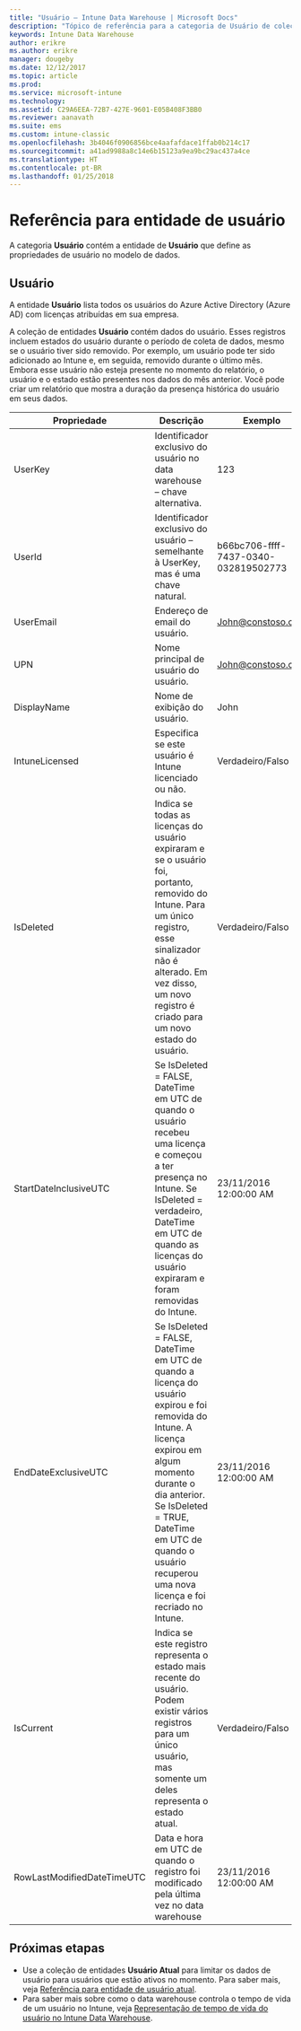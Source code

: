 ```yaml
---
title: "Usuário – Intune Data Warehouse | Microsoft Docs"
description: "Tópico de referência para a categoria de Usuário de coleções de entidade na API Intune Data Warehouse."
keywords: Intune Data Warehouse
author: erikre
ms.author: erikre
manager: dougeby
ms.date: 12/12/2017
ms.topic: article
ms.prod: 
ms.service: microsoft-intune
ms.technology: 
ms.assetid: C29A6EEA-72B7-427E-9601-E05B408F3BB0
ms.reviewer: aanavath
ms.suite: ems
ms.custom: intune-classic
ms.openlocfilehash: 3b4046f0906856bce4aafafdace1ffab0b214c17
ms.sourcegitcommit: a41ad9988a8c14e6b15123a9ea9bc29ac437a4ce
ms.translationtype: HT
ms.contentlocale: pt-BR
ms.lasthandoff: 01/25/2018
---
```

# <a name="reference-for-user-entity"></a>Referência para entidade de usuário

A categoria **Usuário** contém a entidade de **Usuário** que define as propriedades de usuário no modelo de dados.

## <a name="user"></a>Usuário

A entidade **Usuário** lista todos os usuários do Azure Active Directory (Azure AD) com licenças atribuídas em sua empresa.

A coleção de entidades **Usuário** contém dados do usuário. Esses registros incluem estados do usuário durante o período de coleta de dados, mesmo se o usuário tiver sido removido. Por exemplo, um usuário pode ter sido adicionado ao Intune e, em seguida, removido durante o último mês. Embora esse usuário não esteja presente no momento do relatório, o usuário e o estado estão presentes nos dados do mês anterior. Você pode criar um relatório que mostra a duração da presença histórica do usuário em seus dados.

| Propriedade  | Descrição | Exemplo |
|---------|------------|--------|
| UserKey |Identificador exclusivo do usuário no data warehouse – chave alternativa. |123 |
| UserId |Identificador exclusivo do usuário – semelhante à UserKey, mas é uma chave natural. |b66bc706-ffff-7437-0340-032819502773 |
| UserEmail |Endereço de email do usuário. |John@constoso.com |
| UPN | Nome principal de usuário do usuário. | John@constoso.com |
| DisplayName |Nome de exibição do usuário. |John |
| IntuneLicensed |Especifica se este usuário é Intune licenciado ou não. |Verdadeiro/Falso |
| IsDeleted | Indica se todas as licenças do usuário expiraram e se o usuário foi, portanto, removido do Intune. Para um único registro, esse sinalizador não é alterado. Em vez disso, um novo registro é criado para um novo estado do usuário. |Verdadeiro/Falso |
| StartDateInclusiveUTC |Se IsDeleted = FALSE, DateTime em UTC de quando o usuário recebeu uma licença e começou a ter presença no Intune. Se IsDeleted = verdadeiro, DateTime em UTC de quando as licenças do usuário expiraram e foram removidas do Intune. |23/11/2016 12:00:00 AM |
| EndDateExclusiveUTC |Se IsDeleted = FALSE, DateTime em UTC de quando a licença do usuário expirou e foi removida do Intune. A licença expirou em algum momento durante o dia anterior. Se IsDeleted = TRUE, DateTime em UTC de quando o usuário recuperou uma nova licença e foi recriado no Intune.  |23/11/2016 12:00:00 AM |
| IsCurrent |Indica se este registro representa o estado mais recente do usuário. Podem existir vários registros para um único usuário, mas somente um deles representa o estado atual.  |Verdadeiro/Falso |
| RowLastModifiedDateTimeUTC |Data e hora em UTC de quando o registro foi modificado pela última vez no data warehouse  |23/11/2016 12:00:00 AM |

## <a name="next-steps"></a>Próximas etapas
 - Use a coleção de entidades **Usuário Atual** para limitar os dados de usuário para usuários que estão ativos no momento. Para saber mais, veja [Referência para entidade de usuário atual](reports-ref-current-user.md).
 - Para saber mais sobre como o data warehouse controla o tempo de vida de um usuário no Intune, veja [Representação de tempo de vida do usuário no Intune Data Warehouse](reports-ref-user-timeline.md).
